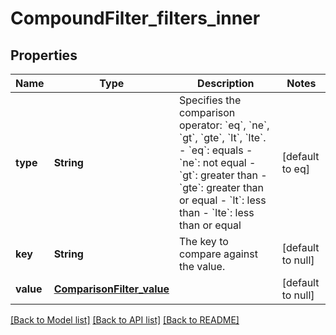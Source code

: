 # CompoundFilter_filters_inner
## Properties

| Name | Type | Description | Notes |
|------------ | ------------- | ------------- | -------------|
| **type** | **String** | Specifies the comparison operator: &#x60;eq&#x60;, &#x60;ne&#x60;, &#x60;gt&#x60;, &#x60;gte&#x60;, &#x60;lt&#x60;, &#x60;lte&#x60;. - &#x60;eq&#x60;: equals - &#x60;ne&#x60;: not equal - &#x60;gt&#x60;: greater than - &#x60;gte&#x60;: greater than or equal - &#x60;lt&#x60;: less than - &#x60;lte&#x60;: less than or equal  | [default to eq] |
| **key** | **String** | The key to compare against the value. | [default to null] |
| **value** | [**ComparisonFilter_value**](ComparisonFilter_value.md) |  | [default to null] |

[[Back to Model list]](../README.md#documentation-for-models) [[Back to API list]](../README.md#documentation-for-api-endpoints) [[Back to README]](../README.md)

